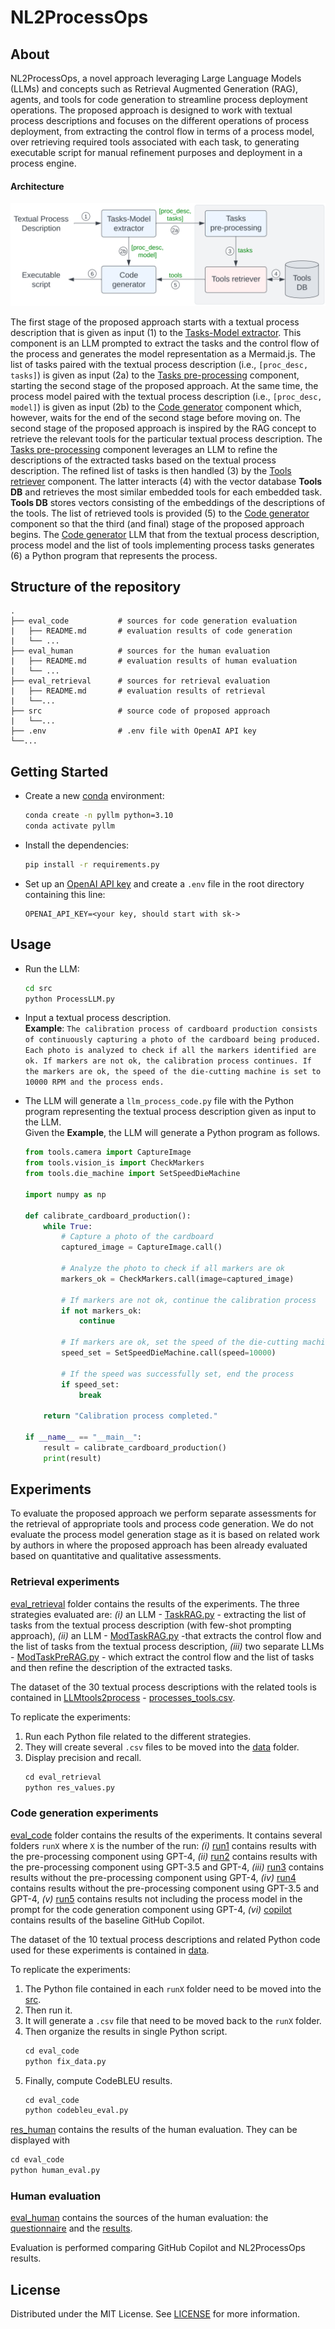 # NL2ProcessOps

## About

NL2ProcessOps, a novel approach leveraging Large Language Models (LLMs) and concepts such as Retrieval Augmented Generation (RAG), agents, and tools for code generation to streamline process deployment operations. The proposed approach is designed to work with textual process descriptions and focuses on the different operations of process deployment, from extracting the control flow in terms of a process model, over retrieving required tools associated with each task, to generating executable script for manual refinement purposes and deployment in a process engine.

#### Architecture

![architecture](images/architecture.png)

The first stage of the proposed approach starts with a textual process description that is given as input (1) to the [Tasks-Model extractor](src/TasksModelLLM.py). This component is an LLM prompted to extract the tasks and the control flow of the process and generates the model representation as a Mermaid.js. The list of tasks paired with the textual process description (i.e., `[proc_desc, tasks]`) is given as input (2a) to the [Tasks pre-processing](src/TasksPreProcessingLLM.py) component, starting the second stage of the proposed approach. At the same time, the process model paired with the textual process description (i.e., `[proc_desc, model]`) is given as input (2b) to the [Code generator](src/CodeLLM.py) component which, however, waits for the end of the second stage before moving on. The second stage of the proposed approach is inspired by the RAG concept to retrieve the relevant tools for the particular textual process description. The [Tasks pre-processing](src/TasksPreProcessingLLM.py) component leverages an LLM to refine the descriptions of the extracted tasks based on the textual process description. The refined list of tasks is then handled (3) by the [Tools retriever](src/ToolsManagerDB.py) component. The latter interacts (4) with the vector database **Tools DB** and retrieves the most similar embedded tools for each embedded task. **Tools DB** stores vectors consisting of the embeddings of the descriptions of the tools. The list of retrieved tools is provided (5) to the [Code generator](src/CodeLLM.py) component so that the third (and final) stage of the proposed approach begins. The [Code generator](src/CodeLLM.py) LLM that from the textual process description, process model and the list of tools implementing process tasks generates (6) a Python program that represents the process.

## Structure of the repository

```
.
├── eval_code           # sources for code generation evaluation
|   ├── README.md       # evaluation results of code generation
|   └── ...
├── eval_human          # sources for the human evaluation
|   ├── README.md       # evaluation results of human evaluation
|   └── ...
├── eval_retrieval      # sources for retrieval evaluation
|   ├── README.md       # evaluation results of retrieval
|   └──...
├── src                 # source code of proposed approach
|   └──...
├── .env                # .env file with OpenAI API key
└──...
```


## Getting Started

- Create a new [conda](https://docs.anaconda.com/free/miniconda/) environment:
    ```bash
    conda create -n pyllm python=3.10
    conda activate pyllm
    ```

- Install the dependencies:
    ```bash
    pip install -r requirements.py
    ```

- Set up an [OpenAI API key](https://platform.openai.com/overview) and create a `.env` file in the root directory containing this line:
    ```env
    OPENAI_API_KEY=<your key, should start with sk->
    ```


## Usage

- Run the LLM:
    ```bash
    cd src
    python ProcessLLM.py
    ```

- Input a textual process description. \
    **Example**: `The calibration process of cardboard production consists of continuously capturing a photo of the cardboard being produced. Each photo is analyzed to check if all the markers identified are ok. If markers are not ok, the calibration process continues. If the markers are ok, the speed of the die-cutting machine is set to 10000 RPM and the process ends.`

- The LLM will generate a `llm_process_code.py` file with the Python program representing the textual process description given as input to the LLM. \
Given the **Example**, the LLM will generate a Python program as follows.
    ```python
    from tools.camera import CaptureImage
    from tools.vision_is import CheckMarkers
    from tools.die_machine import SetSpeedDieMachine

    import numpy as np

    def calibrate_cardboard_production():
        while True:
            # Capture a photo of the cardboard
            captured_image = CaptureImage.call()
            
            # Analyze the photo to check if all markers are ok
            markers_ok = CheckMarkers.call(image=captured_image)
            
            # If markers are not ok, continue the calibration process
            if not markers_ok:
                continue
            
            # If markers are ok, set the speed of the die-cutting machine to 10000 RPM
            speed_set = SetSpeedDieMachine.call(speed=10000)
            
            # If the speed was successfully set, end the process
            if speed_set:
                break
        
        return "Calibration process completed."

    if __name__ == "__main__":
        result = calibrate_cardboard_production()
        print(result)
    ```

## Experiments

To evaluate the proposed approach we perform separate assessments for the retrieval of appropriate tools and process code generation. We do not evaluate the process model generation stage as it is based on related work by authors in where the proposed approach has been already evaluated based on quantitative and qualitative assessments.

### Retrieval experiments

[eval_retrieval](eval_retrieval) folder contains the results of the experiments. The three strategies evaluated are: *(i)* an LLM - [TaskRAG.py](eval_retrieval/TaskRAG.py) - extracting the list of tasks from the textual process description (with few-shot prompting approach), *(ii)* an LLM - [ModTaskRAG.py](eval_retrieval/ModTaskRAG.py) -that extracts the control flow and the list of tasks from the textual process description, *(iii)* two separate LLMs - [ModTaskPreRAG.py](eval_retrieval/ModTaskPreRAG.py) - which extract the control flow and the list of tasks and then refine the description of the extracted tasks. 

The dataset of the 30 textual process descriptions with the related tools is contained in [LLMtools2process](eval_retrieval/LLMtools2process) - [processes_tools.csv](eval_retrieval/LLMtools2process/processes_tools.csv).

To replicate the experiments:
1. Run each Python file related to the different strategies.
2. They will create several `.csv` files to be moved into the [data](eval_retrieval/data) folder.
3. Display precision and recall.
    ```python
    cd eval_retrieval
    python res_values.py
    ```


### Code generation experiments

[eval_code](eval_code) folder contains the results of the experiments. It contains several folders `runX` where `X` is the number of the run: *(i)* [run1](eval_code/run1) contains results with the pre-processing component using GPT-4, *(ii)* [run2](eval_code/run2) contains results with the pre-processing component using GPT-3.5 and GPT-4, *(iii)* [run3](eval_code/run3) contains results without the pre-processing component using GPT-4, *(iv)* [run4](eval_code/run4) contains results without the pre-processing component using GPT-3.5 and GPT-4, *(v)* [run5](eval_code/run5) contains results not including the process model in the prompt for the code generation component using GPT-4, *(vi)* [copilot](eval_code/copilot) contains results of the baseline GitHub Copilot.

The dataset of the 10 textual process descriptions and related Python code used for these experiments is contained in [data](eval_code/data).

To replicate the experiments:
1. The Python file contained in each `runX` folder need to be moved into the [src](src). 
2. Then run it.
3. It will generate a `.csv` file that need to be moved back to the `runX` folder. 
4. Then organize the results in single Python script.
    ```python
    cd eval_code
    python fix_data.py
    ```
5. Finally, compute CodeBLEU results.
    ```python
    cd eval_code
    python codebleu_eval.py
    ```

[res_human](eval_code/res_human.csv) contains the results of the human evaluation. They can be displayed with
```python
cd eval_code
python human_eval.py
```

### Human evaluation

[eval_human](eval_human) contains the sources of the human evaluation: the [questionnaire](eval_human/questionnaire.pdf) and the [results](eval_human/results.csv).

Evaluation is performed comparing GitHub Copilot and NL2ProcessOps results.

## License
Distributed under the MIT License. See [LICENSE](LICENSE) for more information.